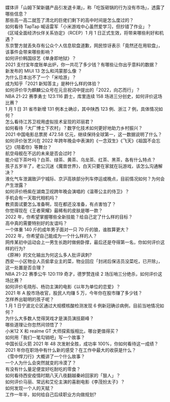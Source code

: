 媒体评「山姆下架新疆产品引发退卡潮」，称「吃饭砸锅的行为没有市场」，透露了哪些信息？  
那些高一高二就签了清北的巨佬们剩下的高中时间是怎么度过的？  
如何看待 TapTap 喊话雷军「小米游戏中心虽然爱学习，但抄错了作业」？  
《区域全面经济伙伴关系协定》（RCEP）1 月 1 日正式生效，将带来哪些利好和机遇？  
东京警方就丢失存有公众个人信息软盘道歉，网民惊讶表示「竟然还在用软盘」，该事件会带来哪些影响？  
如何评价韩国综艺《单身即地狱》？  
2021 支付宝年度账单出炉，你一共花了多少钱？有哪些让你出乎意料的数据？  
新发布的 MIUI 13 怎么和鸿蒙那么像 ？  
为什么日本出不了一个「米哈游」？  
成为知乎「2021 新知答主」是种什么样的体验？  
如何评价华为麒麟公众号在元旦祝词中提出的「2022，向芯而行」？  
NBA 21-22 赛季勇士 123:116 爵士，库里连续 158 场进三分创史，如何评价这场比赛？  
1 月 1 日 31 省市新增 131 例本土确诊，其中陕西 123 例、浙江 7 例，具体情况如何？  
怎么看待江苏卫视用虚拟技术呈现的邓丽君？  
如何看待「大厂博士下农村」？数字化技术如何更好地助力乡村振兴？  
2021 中国电影总票房 472.58 亿元，继续保持全球第一，这一数据说明了什么？  
如何评价张艺兴在 2022 年跨年晚会中表演的《一念双生》《飞天》《祖国不会忘记》《陪着你》等舞台？  
航空母舰在不远的未来是否会过时？  
能介绍下茶叶吗？白茶、绿茶、黄茶、乌龙茶、红茶、黑茶，各有什么特点？  
孩子五岁半了，老公沉迷《魔兽世界》，白天只要在家就在玩游戏，该怎么沟通解决？  
液化气车泄漏致沪宁城际、京沪高铁部分列车停运或晚点，目前情况如何？为何会产生泄露？  
如何评价杨紫在湖南卫视跨年晚会演唱的《温蒂公主的侍卫》？  
手机会有一天取代相机吗？  
教资面试要怎么准备啊，现在都还没准备，有点害怕了？  
你觉得现在《王者荣耀》最稀有的皮肤是哪一款？  
2022 年，你希望掌握哪些全新技能？给自己定了什么样的目标？  
高中真的需要特别好的友谊吗？  
一个体重 140 斤的成年男子面对一只 70 斤的狼，谁胜算更大？  
2022 年，你希望自己能成为一个什么样的人？  
网传某初中运动会上一男生长跑时做俯卧撑，最后还是夺得第一名，你如何评价这样的行为?  
《原神》的文化输出为何这么多人批评讽刺?  
西安一小区物业人员偷拿业主的菜，物业回应「封闭后保洁员没菜吃，已开除」，这一处置是否合理？  
NBA 21-22 赛季公牛 120:119 奇才，德罗赞连续 2 场压哨三分绝杀，如何评价这场比赛？  
如何评价毛晓彤、杨玏主演的电影《以年为单位的恋爱》？  
2021 年 A 股市场收官，股民人均赚 5 万，今年你在股市赚了多少钱？  
怎样养出聪明的孩子呢？  
1 月 1 日宁波北仑区通过大规模核酸检测发现 6 例新冠确诊病例，目前当地情况如何？  
为什么大多数人觉得哭戏才是演员演技巅峰？  
哪些道理让你忽然间领悟了？  
小米12 X 和 realme GT 大师探索版相比，哪台更值得买？  
如何用「我们一笔勾销吧」写一个故事？  
中国长征火箭 2021 年 48 次发射全胜，成功率 100%，你如何看待这一成绩？  
2021 年你在职场中有什么新的感受？在工作中最大的收获是什么？  
《雪中悍刀行》大概讲了一个什么故事？  
一个人为什么会突然就变的冷漠了？  
有没有什么量足便宜好吃耐吃的零食？  
如何看待西安疫情时期八天八夜翻越秦岭回家的「狠人」？  
如何评价马丽、常远和艾伦主演的喜剧电影《李茂扮太子》？  
如何发现一个人的天赋？  
工作一年半，如何给自己后续职业方向做规划?  

